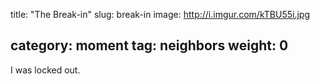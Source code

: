 title: "The Break-in"
slug: break-in
image: http://i.imgur.com/kTBU55i.jpg

category: moment
tag: neighbors
weight: 0
---

I was locked out.
